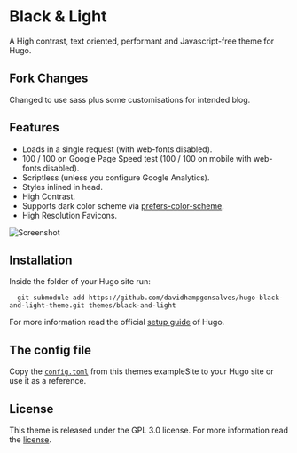 # Black & Light

A High contrast, text oriented, performant and Javascript-free theme for Hugo.

## Fork Changes
Changed to use sass plus some customisations for intended blog.

## Features
* Loads in a single request (with web-fonts disabled).
* 100 / 100 on Google Page Speed test (100 / 100 on mobile with web-fonts disabled).
* Scriptless (unless you configure Google Analytics).
* Styles inlined in head.
* High Contrast.
* Supports dark color scheme via [prefers-color-scheme](https://developer.mozilla.org/en-US/docs/Web/CSS/@media/prefers-color-scheme).
* High Resolution Favicons.

![Screenshot](https://github.com/davidhampgonsalves/hugo-black-and-light-theme/blob/master/images/screenshot.png)

## Installation
Inside the folder of your Hugo site run:
```
  git submodule add https://github.com/davidhampgonsalves/hugo-black-and-light-theme.git themes/black-and-light
```
For more information read the official [setup guide](//gohugo.io/overview/installing/) of Hugo.

## The config file
Copy the [`config.toml`](//github.com/davidhampgonsalves/hugo-black-and-light-theme/blob/master/exampleSite/config.toml) from this themes exampleSite to your Hugo site or use it as a reference.

## License
This theme is released under the GPL 3.0 license. For more information read the [license](https://raw.githubusercontent.com/davidhampgonsalves/hugo-black-and-light-theme/master/LICENSE).
